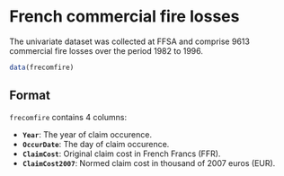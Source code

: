 # French commercial fire losses

The univariate dataset was collected at FFSA and comprise 9613 commercial fire losses over the period 1982 to 1996.

```r
data(frecomfire)
```

## Format

`frecomfire` contains 4 columns:

- **`Year`**: The year of claim occurence.
- **`OccurDate`**: The day of claim occurence.
- **`ClaimCost`**: Original claim cost in French Francs (FFR).
- **`ClaimCost2007`**: Normed claim cost in thousand of 2007 euros (EUR).
